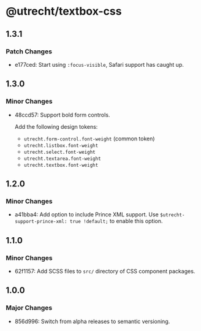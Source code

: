 # @utrecht/textbox-css

## 1.3.1

### Patch Changes

- e177ced: Start using `:focus-visible`, Safari support has caught up.

## 1.3.0

### Minor Changes

- 48ccd57: Support bold form controls.

  Add the following design tokens:

  - `utrecht.form-control.font-weight` (common token)
  - `utrecht.listbox.font-weight`
  - `utrecht.select.font-weight`
  - `utrecht.textarea.font-weight`
  - `utrecht.textbox.font-weight`

## 1.2.0

### Minor Changes

- a41bba4: Add option to include Prince XML support. Use `$utrecht-support-prince-xml: true !default;` to enable this option.

## 1.1.0

### Minor Changes

- 62f1157: Add SCSS files to `src/` directory of CSS component packages.

## 1.0.0

### Major Changes

- 856d996: Switch from alpha releases to semantic versioning.
